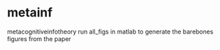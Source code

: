 # metainf
 metacognitiveinfotheory
run all_figs in matlab to generate the barebones figures from the paper
